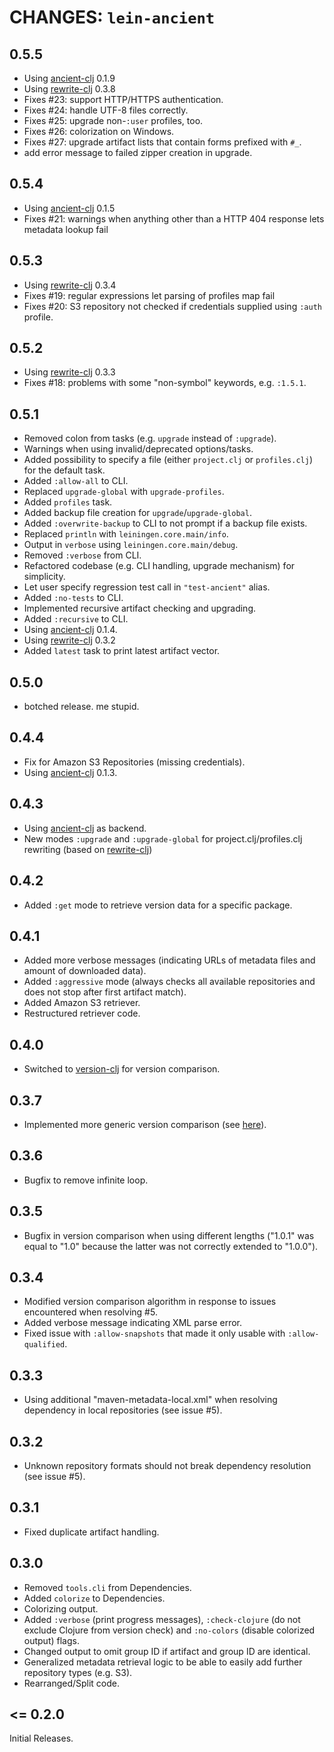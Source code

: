 # CHANGES: `lein-ancient`

## 0.5.5

- Using [ancient-clj](https://github.com/xsc/ancient-clj) 0.1.9
- Using [rewrite-clj](https://github.com/xsc/rewrite-clj) 0.3.8
- Fixes #23: support HTTP/HTTPS authentication.
- Fixes #24: handle UTF-8 files correctly.
- Fixes #25: upgrade non-`:user` profiles, too.
- Fixes #26: colorization on Windows.
- Fixes #27: upgrade artifact lists that contain forms prefixed with `#_`.
- add error message to failed zipper creation in upgrade.

## 0.5.4

- Using [ancient-clj](https://github.com/xsc/ancient-clj) 0.1.5
- Fixes #21: warnings when anything other than a HTTP 404 response lets metadata lookup fail

## 0.5.3

- Using [rewrite-clj](https://github.com/xsc/rewrite-clj) 0.3.4
- Fixes #19: regular expressions let parsing of profiles map fail
- Fixes #20: S3 repository not checked if credentials supplied using `:auth` profile.

## 0.5.2

- Using [rewrite-clj](https://github.com/xsc/rewrite-clj) 0.3.3
- Fixes #18: problems with some "non-symbol" keywords, e.g. `:1.5.1`.

## 0.5.1

- Removed colon from tasks (e.g. `upgrade` instead of `:upgrade`).
- Warnings when using invalid/deprecated options/tasks.
- Added possibility to specify a file (either `project.clj` or `profiles.clj`) for the default task.
- Added `:allow-all` to CLI.
- Replaced `upgrade-global` with `upgrade-profiles`.
- Added `profiles` task.
- Added backup file creation for `upgrade`/`upgrade-global`.
- Added `:overwrite-backup` to CLI to not prompt if a backup file exists.
- Replaced `println` with `leiningen.core.main/info`.
- Output in `verbose` using `leiningen.core.main/debug`.
- Removed `:verbose` from CLI.
- Refactored codebase (e.g. CLI handling, upgrade mechanism) for simplicity.
- Let user specify regression test call in `"test-ancient"` alias.
- Added `:no-tests` to CLI.
- Implemented recursive artifact checking and upgrading.
- Added `:recursive` to CLI.
- Using [ancient-clj](https://github.com/xsc/ancient-clj) 0.1.4.
- Using [rewrite-clj](https://github.com/xsc/rewrite-clj) 0.3.2
- Added `latest` task to print latest artifact vector.

## 0.5.0

- botched release. me stupid.

## 0.4.4

- Fix for Amazon S3 Repositories (missing credentials).
- Using [ancient-clj](https://github.com/xsc/ancient-clj) 0.1.3.

## 0.4.3

- Using [ancient-clj](https://github.com/xsc/ancient-clj) as backend.
- New modes `:upgrade` and `:upgrade-global` for project.clj/profiles.clj rewriting
  (based on [rewrite-clj](https://github.com/xsc/rewrite-clj))

## 0.4.2

- Added `:get` mode to retrieve version data for a specific package.

## 0.4.1

- Added more verbose messages (indicating URLs of metadata files and amount of downloaded data).
- Added `:aggressive` mode (always checks all available repositories and does not stop after first
  artifact match).
- Added Amazon S3 retriever.
- Restructured retriever code.

## 0.4.0

- Switched to [version-clj](https://github.com/xsc/version-clj) for version comparison.

## 0.3.7

- Implemented more generic version comparison (see [here](http://docs.codehaus.org/display/MAVEN/Versioning)).

## 0.3.6

- Bugfix to remove infinite loop.

## 0.3.5

- Bugfix in version comparison when using different lengths ("1.0.1" was equal to "1.0" because
  the latter was not correctly extended to "1.0.0").

## 0.3.4 

- Modified version comparison algorithm in response to issues encountered when resolving #5.
- Added verbose message indicating XML parse error.
- Fixed issue with `:allow-snapshots` that made it only usable with `:allow-qualified`.

## 0.3.3

- Using additional "maven-metadata-local.xml" when resolving dependency in local repositories
  (see issue #5).

## 0.3.2

- Unknown repository formats should not break dependency resolution (see issue #5).

## 0.3.1

- Fixed duplicate artifact handling. 

## 0.3.0

- Removed `tools.cli` from Dependencies.
- Added `colorize` to Dependencies.
- Colorizing output.
- Added `:verbose` (print progress messages), `:check-clojure` (do not exclude Clojure from version check) 
  and `:no-colors` (disable colorized output) flags.
- Changed output to omit group ID if artifact and group ID are identical.
- Generalized metadata retrieval logic to be able to easily add further repository types (e.g. S3).
- Rearranged/Split code.

## <= 0.2.0

Initial Releases.
